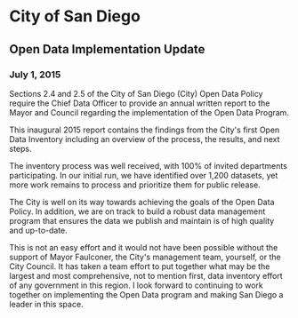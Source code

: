 # City of San Diego
## Open Data Implementation Update
### July 1, 2015

Sections 2.4 and 2.5 of the City of San Diego (City) Open Data Policy require the Chief Data Officer to provide an annual written report to the Mayor and Council regarding the implementation of the Open Data Program. 

This inaugural 2015 report contains the findings from the City's first Open Data Inventory including an overview of the process, the results, and next steps.

The inventory process was well received, with 100% of invited departments participating.  In our initial run, we have identified over 1,200 datasets, yet more work remains to process and prioritize them for public release.  

The City is well on its way towards achieving the goals of the Open Data Policy.  In addition, we are on track to build a robust data management program that ensures the data we publish and maintain is  of high quality and up-to-date.  

This is not an easy effort and it would not have been possible without the support of Mayor Faulconer, the City's management team, yourself, or the City Council.  It has taken a team effort to put together what may be the largest and most comprehensive, not to mention first, data inventory effort of any government in this region.  I look forward to continuing to work together on implementing the Open Data program and making San Diego a leader in this space.

